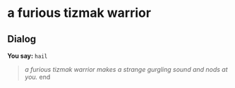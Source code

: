 # a furious tizmak warrior
## Dialog

**You say:** `hail`



>*a furious tizmak warrior makes a strange gurgling sound and nods at you.*
end